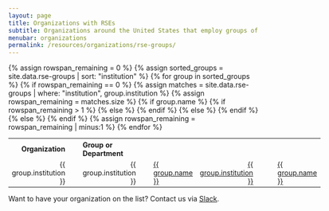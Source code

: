 ```yaml
---
layout: page
title: Organizations with RSEs
subtitle: Organizations around the United States that employ groups of RSEs
menubar: organizations
permalink: /resources/organizations/rse-groups/
---
```

<style>
table#rse-groups {
    display: table;
    font-size: 1em;
    margin-left: auto;
    margin-right: auto;
    width: auto;
}

#rse-groups th {
    font-weight: bold;
}

#rse-groups th:nth-child(1) {
    text-align: right;
	padding-right: 2em;
}

#rse-groups th:nth-child(2) {
    text-align: left;
}

#rse-groups td.institution {
    text-align: right;
	padding-right: 2em;
}

#rse-groups td.name {
    text-align: left;
}

#rse-groups td {
	vertical-align: middle;
}
</style>

<table id="rse-groups">
  <tr>
    <th class="highlight">Organization</th>
    <th class="highlight">Group or Department</th>
  </tr>
{% assign rowspan_remaining = 0 %}
{% assign sorted_groups = site.data.rse-groups | sort: "institution" %}
{% for group in sorted_groups %}
  <tr>
  {% if rowspan_remaining == 0 %}
    {% assign matches = site.data.rse-groups | where: "institution", group.institution %}
    {% assign rowspan_remaining = matches.size %}
    {% if group.name %}
      {% if rowspan_remaining > 1 %}
    <td class="institution" rowspan="{{ rowspan_remaining }}">{{ group.institution }}</td>
      {% else %}
    <td class="institution">{{ group.institution }}</td>
      {% endif %}
    <td class="name"><a href="{{ group.url }}">{{ group.name }}</a></td>
    {% else %}
    <td class="institution"><a href="{{ group.url }}">{{ group.institution }}</a></td>
    <td></td>
    {% endif %}
  {% else %}
    <td class="name"><a href="{{ group.url }}">{{ group.name }}</a></td>
  {% endif %}
  {% assign rowspan_remaining = rowspan_remaining | minus:1 %}
  </tr>
{% endfor %}
</table>

Want to have your organization on the list? Contact us via [Slack](https://usrse.slack.com).
